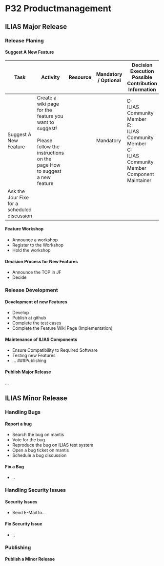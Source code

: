 # P32 Productmanagement
## ILIAS Major Release
### Release Planing
#### Suggest A New Feature

| Task | Activity | Resource | Mandatory / Optional	| Decision<br/>Execution<br/>Possible Contribution<br/>Information |
| --- | --- | --- | --- | --- |
| Suggest A New Feature | Create a wiki page for the feature you want to suggest!<br/><br/>Please follow the instructions on the page How to suggest a new feature |  | Mandatory | D:<br/>ILIAS Community Member<br/>E:<br/>ILIAS Community Member<br/>C:<br/>ILIAS Community Member<br/>Component Maintainer |
| Ask the Jour Fixe for a scheduled discussion |

#### Feature Workshop
- Announce a workshop
- Register to the Workshop
- Hold the workshop
#### Decision Process for New Features
- Announce the TOP in JF
- Decide
### Release Development
#### Development of new Features
- Develop
- Publish at github
- Complete the test cases
- Complete the Feature Wiki Page (Implementation)
#### Maintenance of ILIAS Components
- Ensure Compatibility to Required Software
- Testing new Features
- ...
###Publishing
#### Publish Major Release
…
## ILIAS Minor Release
### Handling Bugs
#### Report a bug
- Search the bug on mantis
- Vote for the bug
- Reproduce the bug on ILIAS test system
- Open a bug ticket on mantis
- Schedule a bug discussion
#### Fix a Bug
- ..
### Handling Security Issues
#### Security Issues
- Send E-Mail to…
#### Fix Security Issue
- ..
### Publishing
#### Publish a Minor Release

